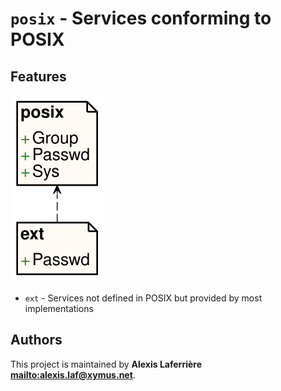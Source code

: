 # `posix` - Services conforming to POSIX

## Features

![Diagram for `posix`](uml-posix.svg)

* `ext` - Services not defined in POSIX but provided by most implementations

## Authors

This project is maintained by **Alexis Laferrière <mailto:alexis.laf@xymus.net>**.
